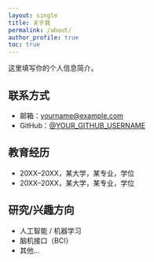 ```yaml
---
layout: single
title: 关于我
permalink: /about/
author_profile: true
toc: true
---
```


这里填写你的个人信息简介。

## 联系方式
- 邮箱：yourname@example.com
- GitHub：[@YOUR_GITHUB_USERNAME](https://github.com/YOUR_GITHUB_USERNAME)

## 教育经历
- 20XX–20XX，某大学，某专业，学位
- 20XX–20XX，某大学，某专业，学位

## 研究/兴趣方向
- 人工智能 / 机器学习
- 脑机接口（BCI）
- 其他...
